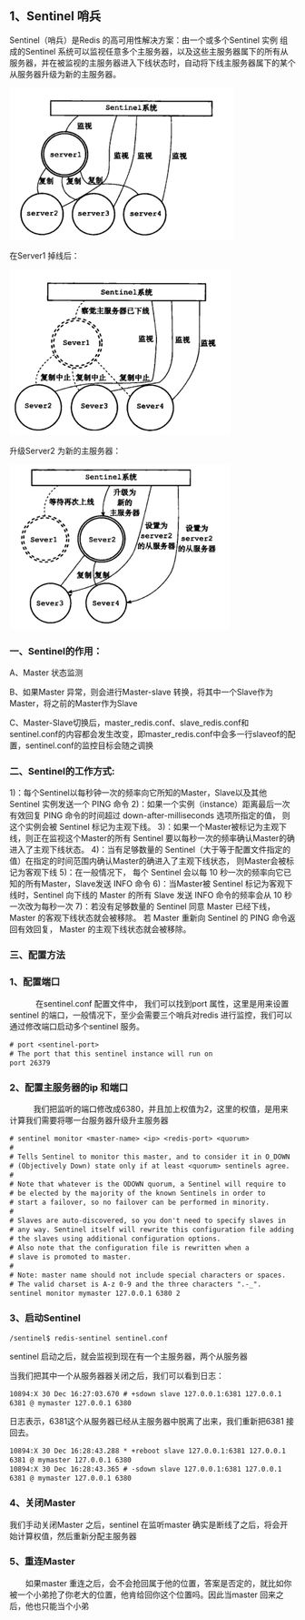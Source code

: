 ## 1、Sentinel 哨兵


Sentinel（哨兵）是Redis 的高可用性解决方案：由一个或多个Sentinel 实例 组成的Sentinel 系统可以监视任意多个主服务器，以及这些主服务器属下的所有从服务器，并在被监视的主服务器进入下线状态时，自动将下线主服务器属下的某个从服务器升级为新的主服务器。

![1914](1914.png)

在Server1 掉线后：

![7334](7334.png)

升级Server2 为新的主服务器：

![3016](3016.png)

### **一**、Sentinel的作用：

A、Master 状态监测

B、如果Master 异常，则会进行Master-slave 转换，将其中一个Slave作为Master，将之前的Master作为Slave 

C、Master-Slave切换后，master_redis.conf、slave_redis.conf和sentinel.conf的内容都会发生改变，即master_redis.conf中会多一行slaveof的配置，sentinel.conf的监控目标会随之调换 

 

 

### **二**、Sentinel的工作方式:

1)：每个Sentinel以每秒钟一次的频率向它所知的Master，Slave以及其他 Sentinel 实例发送一个 PING 命令 
2)：如果一个实例（instance）距离最后一次有效回复 PING 命令的时间超过 down-after-milliseconds 选项所指定的值， 则这个实例会被 Sentinel 标记为主观下线。 
3)：如果一个Master被标记为主观下线，则正在监视这个Master的所有 Sentinel 要以每秒一次的频率确认Master的确进入了主观下线状态。 
4)：当有足够数量的 Sentinel（大于等于配置文件指定的值）在指定的时间范围内确认Master的确进入了主观下线状态， 则Master会被标记为客观下线 
5)：在一般情况下， 每个 Sentinel 会以每 10 秒一次的频率向它已知的所有Master，Slave发送 INFO 命令 
6)：当Master被 Sentinel 标记为客观下线时，Sentinel 向下线的 Master 的所有 Slave 发送 INFO 命令的频率会从 10 秒一次改为每秒一次 
7)：若没有足够数量的 Sentinel 同意 Master 已经下线， Master 的客观下线状态就会被移除。 
若 Master 重新向 Sentinel 的 PING 命令返回有效回复， Master 的主观下线状态就会被移除。



### 三、配置方法

### 1、配置端口

　　　 在sentinel.conf 配置文件中， 我们可以找到port 属性，这里是用来设置sentinel 的端口，一般情况下，至少会需要三个哨兵对redis 进行监控，我们可以通过修改端口启动多个sentinel 服务。

```shell
# port <sentinel-port>
# The port that this sentinel instance will run on
port 26379
```

### 2、配置主服务器的ip 和端口

　　　我们把监听的端口修改成6380，并且加上权值为2，这里的权值，是用来计算我们需要将哪一台服务器升级升主服务器

```
# sentinel monitor <master-name> <ip> <redis-port> <quorum>
#
# Tells Sentinel to monitor this master, and to consider it in O_DOWN
# (Objectively Down) state only if at least <quorum> sentinels agree.
#
# Note that whatever is the ODOWN quorum, a Sentinel will require to
# be elected by the majority of the known Sentinels in order to
# start a failover, so no failover can be performed in minority.
#
# Slaves are auto-discovered, so you don't need to specify slaves in
# any way. Sentinel itself will rewrite this configuration file adding
# the slaves using additional configuration options.
# Also note that the configuration file is rewritten when a
# slave is promoted to master.
#
# Note: master name should not include special characters or spaces.
# The valid charset is A-z 0-9 and the three characters ".-_".
sentinel monitor mymaster 127.0.0.1 6380 2
```

### 3、启动Sentinel

```
/sentinel$ redis-sentinel sentinel.conf
```

sentinel 启动之后，就会监视到现在有一个主服务器，两个从服务器

 当我们把其中一个从服务器器关闭之后，我们可以看到日志：

```
10894:X 30 Dec 16:27:03.670 # +sdown slave 127.0.0.1:6381 127.0.0.1 6381 @ mymaster 127.0.0.1 6380
```

日志表示，6381这个从服务器已经从主服务器中脱离了出来，我们重新把6381 接回去。

```
10894:X 30 Dec 16:28:43.288 * +reboot slave 127.0.0.1:6381 127.0.0.1 6381 @ mymaster 127.0.0.1 6380
10894:X 30 Dec 16:28:43.365 # -sdown slave 127.0.0.1:6381 127.0.0.1 6381 @ mymaster 127.0.0.1 6380
```

### 4、关闭Master 

我们手动关闭Master 之后，sentinel 在监听master 确实是断线了之后，将会开始计算权值，然后重新分配主服务器

### 5、重连Master

　　如果master 重连之后，会不会抢回属于他的位置，答案是否定的，就比如你被一个小弟抢了你老大的位置，他肯给回你这个位置吗。因此当master 回来之后，他也只能当个小弟　　